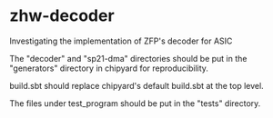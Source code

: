 # zhw-decoder
Investigating the implementation of ZFP's decoder for ASIC

The "decoder" and "sp21-dma" directories should be put in the "generators" directory in chipyard for reproducibility.

build.sbt should replace chipyard's default build.sbt at the top level.

The files under test_program should be put in the "tests" directory. 
